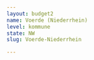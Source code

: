 ```yaml
---
layout: budget2
name: Voerde (Niederrhein)
level: kommune
state: NW
slug: Voerde-Niederrhein

---
```



